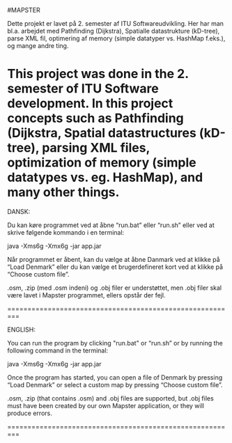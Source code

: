 #MAPSTER

Dette projekt er lavet på 2. semester af ITU Softwareudvikling.
Her har man bl.a. arbejdet med Pathfinding (Dijkstra), Spatialle datastrukture (kD-tree), 
parse XML fil, optimering af memory (simple datatyper vs. HashMap f.eks.), og mange andre ting.

This project was done in the 2. semester of ITU Software development.
In this project concepts such as Pathfinding (Dijkstra, Spatial datastructures (kD-tree),
parsing XML files, optimization of memory (simple datatypes vs. eg. HashMap), and many other things.
=========================================================

DANSK:

Du kan køre programmet ved at åbne “run.bat” eller “run.sh” 
eller ved at skrive følgende kommando i en terminal:

java -Xms6g -Xmx6g -jar app.jar



Når programmet er åbent, kan du vælge at åbne Danmark ved at 
klikke på “Load Denmark” eller du kan vælge et brugerdefineret kort 
ved at klikke på “Choose custom file”.

.osm, .zip (med .osm indeni) og .obj filer er understøttet, 
men .obj filer skal være lavet i Mapster programmet, ellers opstår der fejl.

=========================================================

ENGLISH:

You can run the program by clicking "run.bat" or “run.sh”
or by running the following command in the terminal:

java -Xms6g -Xmx6g -jar app.jar



Once the program has started, you can open a file of Denmark by 
pressing “Load Denmark” or select a custom map by pressing “Choose custom file”. 

.osm, .zip (that contains .osm) and .obj files are supported, 
but .obj files must have been created by our own Mapster application, or they will produce errors.

=========================================================
